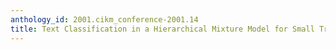 ```yaml
---
anthology_id: 2001.cikm_conference-2001.14
title: Text Classification in a Hierarchical Mixture Model for Small Training Sets
---
```

